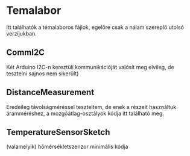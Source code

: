 # Temalabor
Itt találhatók a témalaboros fájlok, egelőre csak a nálam szereplő utolsó verzijukban.

## CommI2C
Két Arduino I2C-n kereztüli kommunikációját valósít meg elvileg, de tesztelni sajnos nem sikerült)

## DistanceMeasurement
Eredeileg távolságméréssel teszteltem, de enek a részeit használtuk áramméréshez, a mozgóátlag-osztályok kódja itt található meg.

## TemperatureSensorSketch
(valamelyik) hőmérsékletszenzor minimális kódja
